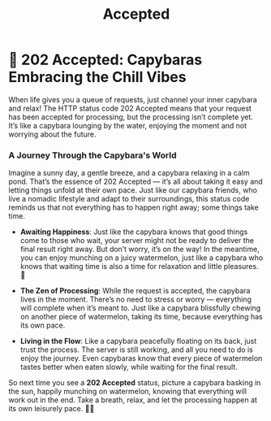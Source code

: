 ﻿---
category: 2xx
code: 202
cover: https://firebasestorage.googleapis.com/v0/b/capy-http.appspot.com/o/Capy-202-750x600.webp?alt=media
thumbnail: https://firebasestorage.googleapis.com/v0/b/capy-http.appspot.com/o/Capy-202-250x200.webp?alt=media
coverAlt: Accepted
description: Accepted
pubDate: 2014-06-01
tags:
- 2xx
title: Accepted
---


# 🐾 202 Accepted: Capybaras Embracing the Chill Vibes

When life gives you a queue of requests, just channel your inner capybara and relax! The HTTP status code 202 Accepted means that your request has been accepted for processing, but the processing isn’t complete yet. It’s like a capybara lounging by the water, enjoying the moment and not worrying about the future.

### A Journey Through the Capybara's World

Imagine a sunny day, a gentle breeze, and a capybara relaxing in a calm pond. That’s the essence of 202 Accepted — it’s all about taking it easy and letting things unfold at their own pace. Just like our capybara friends, who live a nomadic lifestyle and adapt to their surroundings, this status code reminds us that not everything has to happen right away; some things take time.


- **Awaiting Happiness**: Just like the capybara knows that good things come to those who wait, your server might not be ready to deliver the final result right away. But don’t worry, it’s on the way! In the meantime, you can enjoy munching on a juicy watermelon, just like a capybara who knows that waiting time is also a time for relaxation and little pleasures. 🍉

- **The Zen of Processing**:  While the request is accepted, the capybara lives in the moment. There’s no need to stress or worry — everything will complete when it’s meant to. Just like a capybara blissfully chewing on another piece of watermelon, taking its time, because everything has its own pace.

- **Living in the Flow**: Like a capybara peacefully floating on its back, just trust the process. The server is still working, and all you need to do is enjoy the journey. Even capybaras know that every piece of watermelon tastes better when eaten slowly, while waiting for the final result.



So next time you see a **202 Accepted** status, picture a capybara basking in the sun, happily munching on watermelon, knowing that everything will work out in the end. Take a breath, relax, and let the processing happen at its own leisurely pace. 🍉🦦